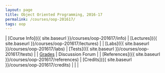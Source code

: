 ```yaml
---
layout: page
title: Object Oriented Programming, 2016-17
permalink: /courses/oop-201617/
tags: oop
---
```


| [Course Info]({{ site.baseurl }}/courses/oop-201617/info) | [Lectures]({{ site.baseurl }}/courses/oop-201617/lectures) |
| [Labs]({{ site.baseurl }}/courses/oop-201617/labs) | [Tests]({{ site.baseurl }}/courses/oop-201617/tests) |
| [Grades](http://10.1.1.242/lms/grade/report/index.php?id=472) | Discussion Forum |
| [References]({{ site.baseurl }}/courses/oop-201617/references) | [Credits]({{ site.baseurl }}/courses/oop-201617/credits) |
| |
